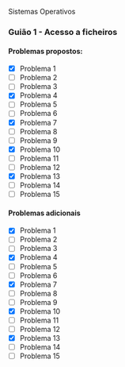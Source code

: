 Sistemas Operativos



 ### Guião 1 - Acesso a ficheiros
 
 #### Problemas propostos:       
 - [x] Problema 1              
 - [ ] Problema 2              
 - [ ] Problema 3              
 - [x] Problema 4              
 - [ ] Problema 5              
 - [ ] Problema 6              
 - [x] Problema 7              
 - [ ] Problema 8              
 - [ ] Problema 9              
 - [x] Problema 10             
 - [ ] Problema 11             
 - [ ] Problema 12             
 - [x] Problema 13             
 - [ ] Problema 14             
 - [ ] Problema 15             

 #### Problemas adicionais
 - [x] Problema 1
 - [ ] Problema 2
 - [ ] Problema 3
 - [x] Problema 4
 - [ ] Problema 5
 - [ ] Problema 6
 - [x] Problema 7
 - [ ] Problema 8
 - [ ] Problema 9
 - [x] Problema 10
 - [ ] Problema 11
 - [ ] Problema 12
 - [x] Problema 13
 - [ ] Problema 14
 - [ ] Problema 15
